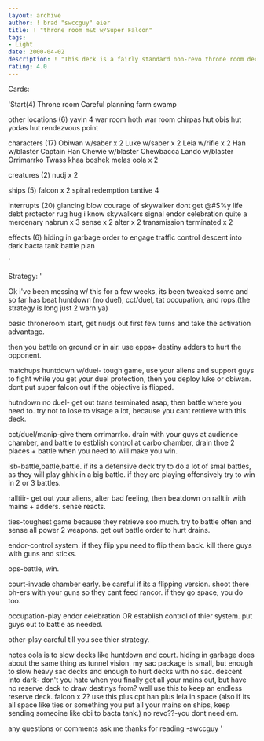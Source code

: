 ```yaml
---
layout: archive
author: ! brad "swccguy" eier
title: ! "throne room m&t w/Super Falcon"
tags:
- Light
date: 2000-04-02
description: ! "This deck is a fairly standard non-revo throne room deck, but i can go into space with super falcon if needed."
rating: 4.0
---
```

Cards: 

'Start(4)
Throne room
Careful planning
farm
swamp

other locations (6)
yavin 4 war room
hoth war room
chirpas hut
obis hut
yodas hut
rendezvous point

characters (17)
Obiwan w/saber x 2
Luke w/saber x 2
Leia w/rifle x 2
Han w/blaster
Captain Han
Chewie w/blaster
Chewbacca
Lando w/blaster
Orrimarrko
Twass khaa
boshek
melas
oola x 2

creatures (2)
nudj x 2

ships (5)
falcon x 2
spiral
redemption
tantive 4

interrupts (20)
glancing blow
courage of skywalker
dont get @#$%y
life debt
protector
rug hug
i know
skywalkers
signal
endor celebration
quite a mercenary
nabrun x 3
sense x 2
alter x 2
transmission terminated x 2

effects (6)
hiding in garbage
order to engage
traffic control
descent into dark
bacta tank
battle plan



'

Strategy: '

Ok i've been messing w/ this for a few weeks, its been tweaked some and so far has beat huntdown (no duel), cct/duel, tat occupation, and rops.(the strategy is long just 2 warn ya)

basic throneroom start, get nudjs out first few turns and take the activation advantage.

then you battle on ground or in air. use epps+ destiny adders to hurt the opponent.

matchups
huntdown w/duel- tough game, use your aliens and support guys to fight while you get your duel protection, then you deploy luke or obiwan. dont put super falcon out if the objective is flipped.

hutndown no duel- get out trans terminated asap, then battle where you need to. try not to lose to visage a lot, because you cant retrieve with this deck.

cct/duel/manip-give them orrimarrko. drain with your guys at audience chamber, and battle to estblish control at carbo chamber, drain thoe 2 places + battle when you need to will make you win.

isb-battle,battle,battle. if its a defensive deck try to do a lot of smal battles, as they will play ghhk in a big battle. if they are playing offensively try to win in 2 or 3 battles.

ralltiir- get out your aliens, alter bad feeling, then beatdown on ralltiir with mains + adders. sense reacts.

ties-toughest game because they retrieve soo much. try to battle often and sense all power 2 weapons. get out battle order to hurt drains.

endor-control system. if they flip ypu need to flip them back. kill there guys with guns and sticks.

ops-battle, win.

court-invade chamber early. be careful if its a flipping version. shoot there bh-ers with your guns so they cant feed rancor. if they go space, you do too.

occupation-play endor celebration OR establish control of thier system. put guys out to battle as
needed.

other-plsy careful till you see thier strategy.

notes
oola is to slow decks like huntdown and court.
hiding in garbage does about the same thing as tunnel vision.
my sac package is small, but enough to slow heavy sac decks and enough to hurt decks with no sac.
descent into dark- don't you hate when you finally get all your mains out, but have no reserve deck to draw destinys from? well use this to keep an endless reserve deck.
falcon x 2? use this plus cpt han plus leia in space (also if its all space like ties or something you put all your mains on ships, keep sending someoine like obi to bacta tank.)
no revo??-you dont need em.

any questions or comments ask me
thanks for reading
-swccguy
'